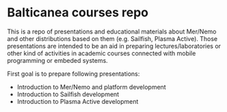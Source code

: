 Balticanea courses repo
========================

This is a repo of presentations and educational materials about Mer/Nemo and other distributions based on them (e.g. Sailfish, Plasma Active). Those presentations are intended to be an aid in preparing lectures/laboratories or other kind of activities in academic courses connected with mobile programming or embeded systems.

First goal is to prepare following presentations:
* Introduction to Mer/Nemo and platform development
* Introduction to Sailfish development
* Introduction to Plasma Active development
